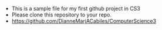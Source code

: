 - This is a sample file for my first github project in CS3
- Please clone this repository to your repo.
- https://github.com/DianneMarjACabiles/ComputerScience3
